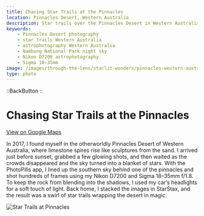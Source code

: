 ```yaml
---
title: Chasing Star Trails at the Pinnacles
location: Pinnacles Desert, Western Australia
description: Star trails over the Pinnacles Desert in Western Australia—captured with a Nikon D7200, Sigma 18–35mm, and a little patience under a clear sky.
keywords:
    - Pinnacles Desert photography
    - star trails Western Australia
    - astrophotography Western Australia
    - Nambung National Park night sky
    - Nikon D7200 astrophotography
    - Sigma 18–35mm
image: /images/through-the-lens/starlit-wonders/pinnacles-western-australia.jpg
type: photo
---
```


::BackButton
::

# Chasing Star Trails at the Pinnacles

<a href="https://www.google.com/maps/search/?api=1&query=Pinnacles+Desert,+Western+Australia" target="_blank" rel="noopener noreferrer">View on Google Maps</a>

In 2017, I found myself in the otherworldly Pinnacles Desert of Western Australia, where limestone spires rise like sculptures from the sand. I arrived just before sunset, grabbed a few glowing shots, and then waited as the crowds disappeared and the sky turned into a blanket of stars. With the PhotoPills app, I lined up the southern sky behind one of the pinnacles and shot hundreds of frames using my Nikon D7200 and Sigma 18–35mm f/1.8. To keep the rock from blending into the shadows, I used my car’s headlights for a soft touch of light. Back home, I stacked the images in StarStax, and the result was a swirl of star trails wrapping the desert in magic.

![Star Trails at Pinnacles](/images/through-the-lens/starlit-wonders/pinnacles-western-australia.jpg)

<div class="mb-8"></div>
